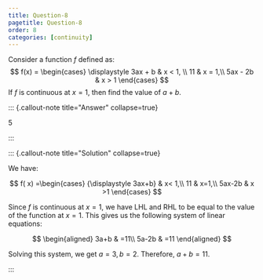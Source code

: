 ```yaml
---
title: Question-8
pagetitle: Question-8
order: 8
categories: [continuity]
---
```


Consider a function $f$ defined as:
$$
f(x) = \begin{cases} \displaystyle
     3ax + b &    x < 1, \\
     11 &  x = 1,\\
     5ax - 2b &  x > 1
   \end{cases}
$$
If $f$ is  continuous at $x=1$, then find the value of  $a+b$.

::: {.callout-note title="Answer" collapse=true}

$5$

:::

::: {.callout-note title="Solution" collapse=true}

We have:

$$
f( x) =\begin{cases}
{\displaystyle 3ax+b} & x< 1,\\
11 & x=1,\\
5ax-2b & x >1
\end{cases}
$$

Since $\displaystyle f$ is continuous at $\displaystyle x=1$, we have LHL and RHL to be equal to the value of the function at $\displaystyle x=1$. This gives us the following system of linear equations:

$$
\begin{aligned}
3a+b & =11\\
5a-2b & =11
\end{aligned}
$$

Solving this system, we get $\displaystyle a=3,b=2$. Therefore, $\displaystyle a+b=11$.


:::